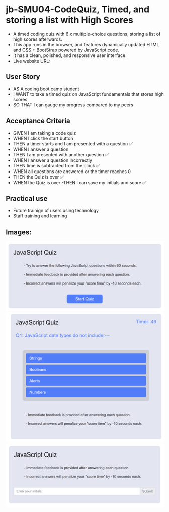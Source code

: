 # jb-SMU04-CodeQuiz, Timed, and storing a list with High Scores

- A timed coding quiz with 6 x multiple-choice questions, storing a list of high scores afterwards.
- This app runs in the browser, and features dynamically updated HTML and CSS + BootStrap powered by JavaScript code.
- It has a clean, polished, and responsive user interface.
- Live website URL: 

## User Story
- AS A coding boot camp student
- I WANT to take a timed quiz on JavaScript fundamentals that stores high scores
- SO THAT I can gauge my progress compared to my peers

## Acceptance Criteria
- GIVEN I am taking a code quiz
- WHEN I click the start button
- THEN a timer starts and I am presented with a question   ✅
- WHEN I answer a question
- THEN I am presented with another question   ✅
- WHEN I answer a question incorrectly
- THEN time is subtracted from the clock   ✅
- WHEN all questions are answered or the timer reaches 0
- THEN the Quiz is over   ✅
- WHEN the Quiz is over
 -THEN I can save my initials and score   ✅

## Practical use
- Future trainign of users using technology
- Staff training and learning 

## Images:

![CodeQuiz Start Page](https://github.com/JohanBotes/jb-SMU04-CodeQuiz/blob/main/CodeQuiz%20Start%20Page.png)
![CodeQuiz Questions Answers Page](https://github.com/JohanBotes/jb-SMU04-CodeQuiz/blob/main/CodeQuiz%20QuestionAnswer%20page.png)
![CodeQuiz Register score page](https://github.com/JohanBotes/jb-SMU04-CodeQuiz/blob/main/CodeQuiz%20Register%20score%20page.png)
